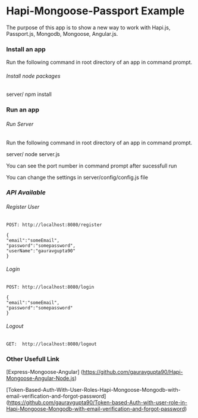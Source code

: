 Hapi-Mongoose-Passport Example
==============================

The purpose of this app is to show a new way to work with Hapi.js, Passport.js, Mongodb, Mongoose, Angular.js.


### Install an app

Run the following command in root directory of an app in command prompt.

###### *Install node packages*

server/ npm install

### Run an app

###### *Run Server*

Run the following command in root directory of an app in command prompt.

server/ node server.js

You can see the port number in command prompt after sucessfull run

You can change the settings in server/config/config.js file

### *API Available*

###### *Register User*

	POST: http://localhost:8080/register

	{
	"email":"someEmail",
	"password":"somepassword",
	"userName":"gauravgupta90"
	}

###### *Login*

	POST: http://localhost:8080/login

	{
	"email":"someEmail",
	"password":"somepassword"
	}

###### *Logout*

	GET:  http://localhost:8080/logout
      

### Other Usefull Link

[Express-Mongoose-Angular] (https://github.com/gauravgupta90/Hapi-Mongoose-Angular-Node.js)

[Token-Based-Auth-With-User-Roles-Hapi-Mongoose-Mongodb-with-email-verification-and-forgot-password] (https://github.com/gauravgupta90/Token-based-Auth-with-user-role-in-Hapi-Mongoose-Mongodb-with-email-verification-and-forgot-password)



